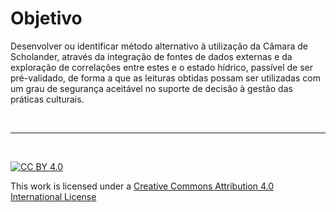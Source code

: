 # Objetivo


Desenvolver ou identificar método alternativo à utilização da Câmara de Scholander,
através da integração de fontes de dados externas e da exploração de correlações entre
estes e o estado hídrico, passível de ser pré-validado, de forma a que as leituras obtidas
possam ser utilizadas com um grau de segurança aceitável no suporte de decisão à
gestão das práticas culturais.

&nbsp;

*** 

&nbsp;

[![CC BY 4.0](https://i.creativecommons.org/l/by/4.0/88x31.png)](http://creativecommons.org/licenses/by/4.0/)

This work is licensed under a [Creative Commons Attribution 4.0 International License](http://creativecommons.org/licenses/by/4.0/)
